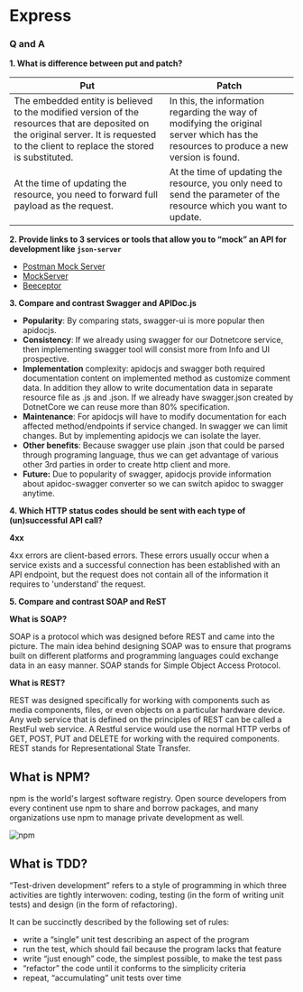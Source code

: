 # Express

### Q and A 

**1. What is difference between put and patch?**

|Put|	Patch|
|--|--|
|The embedded entity is believed to the modified version of the resources that are deposited on the original server. It is requested to the client to replace the stored is substituted.|	In this, the information regarding the way of modifying the original server which has the resources to produce a new version is found.|
|At the time of updating the resource, you need to forward full payload as the request.|At the time of updating the resource, you only need to send the parameter of the resource which you want to update.|



**2. Provide links to 3 services or tools that allow you to “mock” an API for development like `json-server`**

* [Postman Mock Server](https://learning.getpostman.com/docs/postman/mock-servers/setting-up-mock/)
* [MockServer](http://www.mock-server.com/)
* [Beeceptor](https://beeceptor.com/)

**3. Compare and contrast Swagger and APIDoc.js**


* **Popularity**: By comparing stats,  swagger-ui is more popular then apidocjs.
* **Consistency**: If we already using swagger for our Dotnetcore service, then implementing swagger tool will consist more from Info and UI prospective.
* **Implementation** complexity: apidocjs and swagger both required documentation content on implemented method as customize comment data. In addition they allow to write documentation data in separate resource file as .js and .json. If we already have swagger.json created by DotnetCore we can reuse more than 80% specification.
 * **Maintenance**: For apidocjs will have to modify documentation for each affected method/endpoints if service changed. In swagger we can limit changes. But by implementing apidocjs we can isolate the layer.
* **Other benefits**: Because swagger use plain .json that could be parsed through programing language, thus we can get advantage of various other 3rd parties in order to create http client and more. 
* **Future:** Due to popularity of swagger, apidocjs provide information about apidoc-swagger converter so we can switch apidoc to swagger anytime.



**4. Which HTTP status codes should be sent with each type of (un)successful API call?**

**4xx**

4xx errors are client-based errors. These errors usually occur when a service exists and a successful connection has been established with an API endpoint, but the request does not contain all of the information it requires to 'understand' the request.


**5. Compare and contrast SOAP and ReST**

**What is SOAP?**

SOAP is a protocol which was designed before REST and came into the picture. The main idea behind designing SOAP was to ensure that programs built on different platforms and programming languages could exchange data in an easy manner. SOAP stands for Simple Object Access Protocol.

**What is REST?**

REST was designed specifically for working with components such as media components, files, or even objects on a particular hardware device. Any web service that is defined on the principles of REST can be called a RestFul web service. A Restful service would use the normal HTTP verbs of GET, POST, PUT and DELETE for working with the required components. REST stands for Representational State Transfer.


##  What is NPM?

npm is the world's largest software registry. Open source developers from every continent use npm to share and borrow packages, and many organizations use npm to manage private development as well.

![npm](https://www.callicoder.com/assets/images/post/large/npm-package-manager-for-node-js.jpg)


## What is TDD?


“Test-driven development” refers to a style of programming in which three activities are tightly interwoven: coding, testing (in the form of writing unit tests) and design (in the form of refactoring).

It can be succinctly described by the following set of rules:

* write a “single” unit test describing an aspect of the program
* run the test, which should fail because the program lacks that feature
* write “just enough” code, the simplest possible, to make the test pass
* “refactor” the code until it conforms to the simplicity criteria
* repeat, “accumulating” unit tests over time
